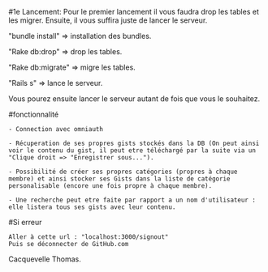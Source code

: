 #1e Lancement:
  Pour le premier lancement il vous faudra drop les tables et les migrer. Ensuite, il vous suffira juste de lancer le serveur. 
  
  "bundle install" => installation des bundles.
  
  "Rake db:drop" => drop les tables.
  
  "Rake db:migrate" => migre les tables.
  
  "Rails s" => lance le serveur.

Vous pourez ensuite lancer le serveur autant de fois que vous le souhaitez.

#fonctionnalité

    - Connection avec omniauth
    
    - Récuperation de ses propres gists stockés dans la DB (On peut ainsi voir le contenu du gist, il peut etre téléchargé par la suite via un "Clique droit => "Enregistrer sous...").
    
    - Possibilité de créer ses propres catégories (propres à chaque membre) et ainsi stocker ses Gists dans la liste de catégorie personalisable (encore une fois propre à chaque membre).
    
    - Une recherche peut etre faite par rapport a un nom d'utilisateur : elle listera tous ses gists avec leur contenu.


#Si erreur
    
    Aller à cette url : "localhost:3000/signout"
    Puis se déconnecter de GitHub.com
  
Cacquevelle Thomas.
